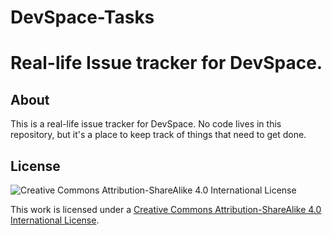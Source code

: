 # DevSpace-Tasks
Real-life Issue tracker for DevSpace.
=============

## About
This is a real-life issue tracker for DevSpace. No code lives in this repository, but it's a place to keep track of things that need to get done.

## License
![Creative Commons Attribution-ShareAlike 4.0 International License](https://i.creativecommons.org/l/by-sa/4.0/88x31.png)

This work is licensed under a [Creative Commons Attribution-ShareAlike 4.0 International License](http://creativecommons.org/licenses/by-sa/4.0/).
